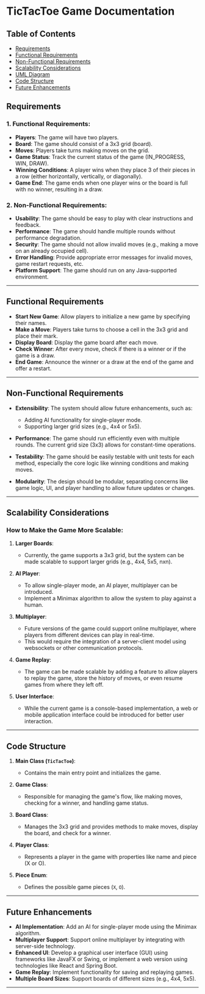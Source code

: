 # TicTacToe Game Documentation

## Table of Contents
- [Requirements](#requirements)
- [Functional Requirements](#functional-requirements)
- [Non-Functional Requirements](#non-functional-requirements)
- [Scalability Considerations](#scalability-considerations)
- [UML Diagram](#uml-diagram)
- [Code Structure](#code-structure)
- [Future Enhancements](#future-enhancements)

## Requirements

### 1. Functional Requirements:
- **Players**: The game will have two players.
- **Board**: The game should consist of a 3x3 grid (board).
- **Moves**: Players take turns making moves on the grid.
- **Game Status**: Track the current status of the game (IN_PROGRESS, WIN, DRAW).
- **Winning Conditions**: A player wins when they place 3 of their pieces in a row (either horizontally, vertically, or diagonally).
- **Game End**: The game ends when one player wins or the board is full with no winner, resulting in a draw.

### 2. Non-Functional Requirements:
- **Usability**: The game should be easy to play with clear instructions and feedback.
- **Performance**: The game should handle multiple rounds without performance degradation.
- **Security**: The game should not allow invalid moves (e.g., making a move on an already occupied cell).
- **Error Handling**: Provide appropriate error messages for invalid moves, game restart requests, etc.
- **Platform Support**: The game should run on any Java-supported environment.

---

## Functional Requirements

- **Start New Game**: Allow players to initialize a new game by specifying their names.
- **Make a Move**: Players take turns to choose a cell in the 3x3 grid and place their mark.
- **Display Board**: Display the game board after each move.
- **Check Winner**: After every move, check if there is a winner or if the game is a draw.
- **End Game**: Announce the winner or a draw at the end of the game and offer a restart.

---

## Non-Functional Requirements

- **Extensibility**: The system should allow future enhancements, such as:
  - Adding AI functionality for single-player mode.
  - Supporting larger grid sizes (e.g., 4x4 or 5x5).
  
- **Performance**: The game should run efficiently even with multiple rounds. The current grid size (3x3) allows for constant-time operations.

- **Testability**: The game should be easily testable with unit tests for each method, especially the core logic like winning conditions and making moves.

- **Modularity**: The design should be modular, separating concerns like game logic, UI, and player handling to allow future updates or changes.

---

## Scalability Considerations

### How to Make the Game More Scalable:

1. **Larger Boards**:
   - Currently, the game supports a 3x3 grid, but the system can be made scalable to support larger grids (e.g., 4x4, 5x5, nxn).

2. **AI Player**:
   - To allow single-player mode, an AI player, multiplayer can be introduced.
   - Implement a Minimax algorithm to allow the system to play against a human.

3. **Multiplayer**:
   - Future versions of the game could support online multiplayer, where players from different devices can play in real-time.
   - This would require the integration of a server-client model using websockets or other communication protocols.

4. **Game Replay**:
   - The game can be made scalable by adding a feature to allow players to replay the game, store the history of moves, or even resume games from where they left off.

5. **User Interface**:
   - While the current game is a console-based implementation, a web or mobile application interface could be introduced for better user interaction.

---

## Code Structure

1. **Main Class (`TicTacToe`)**:
   - Contains the main entry point and initializes the game.

2. **Game Class**:
   - Responsible for managing the game's flow, like making moves, checking for a winner, and handling game status.

3. **Board Class**:
   - Manages the 3x3 grid and provides methods to make moves, display the board, and check for a winner.

4. **Player Class**:
   - Represents a player in the game with properties like name and piece (X or O).

5. **Piece Enum**:
   - Defines the possible game pieces (`X`, `O`).

---

## Future Enhancements

- **AI Implementation**: Add an AI for single-player mode using the Minimax algorithm.
- **Multiplayer Support**: Support online multiplayer by integrating with server-side technology.
- **Enhanced UI**: Develop a graphical user interface (GUI) using frameworks like JavaFX or Swing, or implement a web version using technologies like React and Spring Boot.
- **Game Replay**: Implement functionality for saving and replaying games.
- **Multiple Board Sizes**: Support boards of different sizes (e.g., 4x4, 5x5).

---
